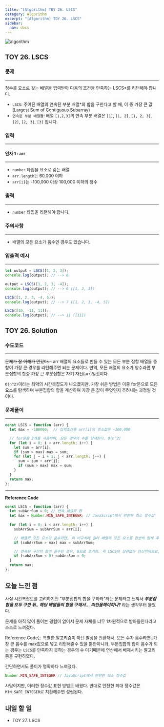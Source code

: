 ```yaml
---
title: "[Algorithm] TOY 26. LSCS"
category: Algorithm
excerpt: "[Algorithm] TOY 26. LSCS"
sidebar:
  nav: docs
---
```


![algorithm](https://user-images.githubusercontent.com/83164003/131701318-f0ff36c4-1fcc-4f21-b978-18a9d8ec3386.jpg)
## TOY 26. LSCS
### 문제
---
정수를 요소로 갖는 배열을 입력받아 다음의 조건을 만족하는 LSCS*를 리턴해야 합니다.

- `LSCS`: 주어진 배열의 연속된 부분 배열*의 합을 구한다고 할 때, 이 중 가장 큰 값(Largest Sum of Contiguous Subarray)
- `연속된 부분 배열들`: 배열 `[1,2,3]`의 연속 부분 배열은 `[1]`, `[1, 2]`, `[1, 2, 3]`, `[2]`, `[2, 3]`, `[3]` 입니다.


### 입력
---
#### 인자 1 : arr
---
- `number` 타입을 요소로 갖는 배열
- `arr.length`는 60,000 이하
- `arr[i]`는 -100,000 이상 100,000 이하의 정수

### 출력
---
- `number` 타입을 리턴해야 합니다.

### 주의사항
---
- 배열의 모든 요소가 음수인 경우도 있습니다.

### 입출력 예시
---
```javascript
let output = LSCS([1, 2, 3]);
console.log(output); // --> 6

output = LSCS([1, 2, 3, -4]);
console.log(output); // --> 6 ([1, 2, 3])

LSCS([1, 2, 3, -4, 5]);
console.log(output); // --> 7 ([1, 2, 3, -4, 5])

LSCS([10, -11, 11]);
console.log(output); // --> 11 ([11])
```

## TOY 26. Solution
### 수도코드
---
~~문제가 잘 이해가 안갔다...~~ arr 배열의 요소들로 만들 수 있는 모든 부분 집합 배열들 중 합이 가장 큰 경우를 리턴해주면 되는 문제이다. 만약, 모든 배열의 요소가 양수라면 부분집합의 합중 가장 큰 부분집합은 자기 자신(arr)일것이다.


`O(n^2)`이라는 최악의 시간복잡도가 나오겠지만, 가장 쉬운 방법은 이중 for문으로 모든 요소를 탐색하며 부분집합의 합을 계산하여 가장 큰 값이 무엇인지 추려내는 과정일 것 이다.

### 문제풀이
---
```javascript
const LSCS = function (arr) {
  let max = -100000;  // 입력조건중 arr[i]의 최소값은 -100,000

  // for문을 2개를 사용하여, 모든 경우의 수를 탐색한다. O(n^2)
  for (let i = 0; i < arr.length; i++) {
    let sum = arr[i]; 
    if (sum > max) max = sum; 
    for (let j = i + 1; j < arr.length; j++) {
      sum = sum + arr[j];
      if (sum > max) max = sum;
    }
  }
  return max;
};
```
--- 
**Reference Code**
```javascript
const LSCS = function (arr) {
  let subArrSum = 0; // 연속 배열의 합
  let max = Number.MIN_SAFE_INTEGER; // JavaScript에서 안전한 최소 정수값
  
  for (let i = 0; i < arr.length; i++) {
    subArrSum = subArrSum + arr[i];

    // 배열의 모든 요소가 음수라면, 이 비교식에 걸려 배열의 모든 요소를 한번씩 탐색 후 가장 큰 정수 요소만 반환된다.
    if (subArrSum > max) max = subArrSum;  

    // 연속된 구간의 합이 음수인 경우, 0으로 초기화. 즉 LSCS와 상관없는 연산이되므로, 해당 값은 고려하지 않는다.
    if (subArrSum < 0) subArrSum = 0;
  }
  return max;  
};
```

## 오늘 느낀 점
사실 시간복잡도를 고려하기전 "부분집합의 합을 구하라"라는 문제라고 느껴서 ***부분집합을 모두 구한 뒤.. 해당 배열들의 합을 구해서... 리턴을해야하나?*** 라는 생각부터 들었다. 

문제를 아직 많이 풀어본 경험이 없어서 문제 자체를 너무 1차원적으로 받아들인다라고 스스로 느껴졌다. 

Reference Code는 특별한 알고리즘이 아닌 발상을 전환해서, 모든 수가 음수라면..가장 큰 음수를 max값으로 넣고 리턴해줄수 있을 뿐만아니라, 부분집합의 합이 음수가 되는 경우는 `LSCS`를 만족하지 못하는 경우의 수 이기때문에 연산에서 배제시키는 알고리즘을 구현하였다.

간단하면서도 풀이가 명확하다 느껴졌다. 

```javascript
Number.MIN_SAFE_INTEGER // JavaScript에서 안전한 최소 정수값
```
사담이지만, 이러한 정수값 표현 방법도 배웠다. 반대로 안전한 최대 정수값은 `MIN_SAFE_INTEGER`로 치환해주면 성립된다.
## 내일 할 일
- TOY 27. LSCS
